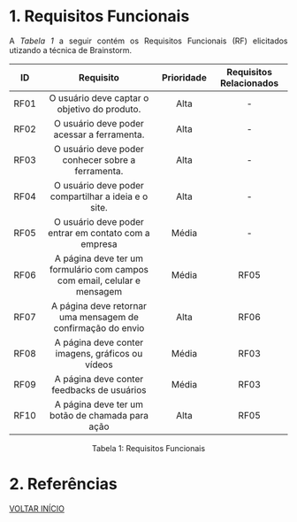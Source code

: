 # 1. Requisitos Funcionais

<p align="justify">A <i>Tabela 1</i> a seguir contém os Requisitos Funcionais (RF) elicitados utizando a técnica de Brainstorm.</p>

| ID   |                                 Requisito                                 | Prioridade | Requisitos Relacionados |
| :--: | :-----------------------------------------------------------------------: | :--------: | :---------: |
| RF01 |              O usuário deve captar o objetivo do produto.                 |  Alta      |     -       |
| RF02 |              O usuário deve poder acessar a ferramenta.                   |  Alta      |     -       |
| RF03 |              O usuário deve poder conhecer sobre a ferramenta.            |  Alta      |     -       |
| RF04 |              O usuário deve poder compartilhar a ideia e o site.          |  Alta      |     -       |
| RF05 |              O usuário deve poder entrar em contato com a empresa         |  Média     |     -       |
| RF06 | A página deve ter um formulário com campos com email, celular e mensagem  |  Média     |     RF05    |
| RF07 |      A página deve retornar uma mensagem de confirmação do envio          |  Alta      |     RF06    |
| RF08 |              A página deve conter imagens, gráficos ou vídeos             |  Média     |     RF03    |
| RF09 |              A página deve conter feedbacks de usuários                   |  Média     |     RF03    |
| RF10|              A página deve ter um botão de chamada para ação               |  Alta      |     RF05    |



<div style="text-align: center">
<p>Tabela 1: Requisitos Funcionais</p>
</div>

# 2. Referências


<a href="../README.md">VOLTAR INÍCIO</a>
